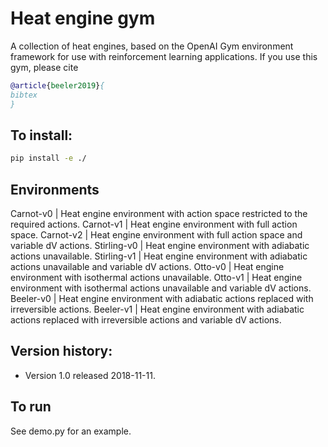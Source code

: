 # Heat engine gym

A collection of heat engines, based on the OpenAI Gym environment framework for use with reinforcement learning applications.  If you use this gym, please cite

```bibtex
@article{beeler2019}{
bibtex
}
```



## To install:
```bash
pip install -e ./
```



## Environments



Carnot-v0 | Heat engine environment with action space restricted to the required actions. 
Carnot-v1 | Heat engine environment with full action space.
Carnot-v2 | Heat engine environment with full action space and variable dV actions.
Stirling-v0 | Heat engine environment with adiabatic actions unavailable.
Stirling-v1 | Heat engine environment with adiabatic actions unavailable and variable dV actions.
Otto-v0 | Heat engine environment with isothermal actions unavailable.
Otto-v1 | Heat engine environment with isothermal actions unavailable and variable dV actions.
Beeler-v0 | Heat engine environment with adiabatic actions replaced with irreversible actions.
Beeler-v1 | Heat engine environment with adiabatic actions replaced with irreversible actions and variable dV actions.


## Version history:

- Version 1.0 released 2018-11-11.


## To  run

See demo.py for an example.



